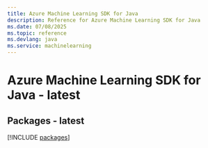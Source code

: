 ```yaml
---
title: Azure Machine Learning SDK for Java
description: Reference for Azure Machine Learning SDK for Java
ms.date: 07/08/2025
ms.topic: reference
ms.devlang: java
ms.service: machinelearning
---
```

# Azure Machine Learning SDK for Java - latest
## Packages - latest
[!INCLUDE [packages](machine-learning-index.md)]